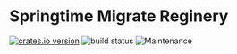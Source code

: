 # Springtime Migrate Reginery

[![crates.io version](https://img.shields.io/crates/v/springtime-migrate-refinery.svg)](https://crates.io/crates/springtime-migrate-refinery)
![build status](https://github.com/krojew/springtime/actions/workflows/rust.yml/badge.svg)
![Maintenance](https://img.shields.io/maintenance/yes/2023)
